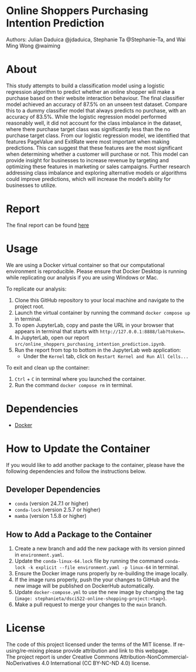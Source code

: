 # Online Shoppers Purchasing Intention Prediction
Authors: Julian Daduica @jdaduica, Stephanie Ta @Stephanie-Ta, and Wai Ming Wong @waiming


# About
This study attempts to build a classification model using a logistic regression algorithm to predict whether an online shopper will make a purchase based on their website interaction behaviour. The final classifier model achieved an accuracy of 87.5% on an unseen test dataset. Compare this to a dummy classifier model that always predicts no purchase, with an accuracy of 83.5%. While the logistic regression model performed reasonably well, it did not account for the class imbalance in the dataset, where there purchase target class was significantly less than the no purchase target class. From our logistic regression model, we identified that features PageValue and ExitRate were most important when making predictions. This can suggest that these features are the most significant when determining whether a customer will purchase or not. This model can provide insight for businesses to increase revenue by targeting and optimizing these features in marketing or sales campaigns. Further research addressing class imbalance and exploring alternative models or algorithms could improve predictions, which will increase the model’s ability for businesses to utilize. 

# Report
The final report can be found [here](https://github.com/UBC-MDS/Online-Shoppers-Purchasing-Intention-Prediction/blob/main/src/online_shoppers_purchasing_intention_prediction.ipynb)

# Usage
We are using a Docker virtual container so that our computational environment is reproducible. Please ensure that Docker Desktop is running while replicating our analysis if you are using Windows or Mac.

To replicate our analysis:
1. Clone this GitHub repository to your local machine and navigate to the project root.
2. Launch the virtual container by running the command `docker compose up` in terminal.
3. To open JupyterLab, copy and paste the URL in your browser that appears in terminal that starts with `http://127.0.0.1:8888/lab?token=`.
4. In JupyterLab, open our report `src/online_shoppers_purchasing_intention_prediction.ipynb`.
5. Run the report from top to bottom in the JupyterLab web application:
    - Under the `Kernel` tab, click on `Restart Kernel and Run All Cells...`

To exit and clean up the container:
1. `Ctrl` + `C` in terminal where you launched the container.
2. Run the command `docker compose rm` in terminal.

# Dependencies
- [Docker](https://www.docker.com/)

# How to Update the Container
If you would like to add another package to the container,
please have the following dependencies and follow the instructions below.

## Developer Dependencies
- `conda` (version 24.7.1 or higher)
- `conda-lock` (version 2.5.7 or higher)
- `mamba` (version 1.5.8 or higher)

## How to Add a Package to the Container
1. Create a new branch and add the new package with its version pinned in `environment.yaml`.
2. Update the `conda-linux-64.lock` file by running the command `conda-lock -k explicit --file environment.yaml -p linux-64` in terminal.
3. Ensure the Docker image runs properly by re-building the image locally.
4. If the image runs properly, push the your changes to GitHub and the new image will be published on DockerHub automatically.
5. Update `docker-compose.yml` to use the new image by changing the tag (`image: stephanieta/dsci522-online-shopping-project:<tag>`).
6. Make a pull request to merge your changes to the `main` branch.

# License
The code of this project licensed under the terms of the MIT license. If re-using/re-mixing please provide attribution and link to this webpage.  
The project report is under Creative Commons Attribution-NonCommercial-NoDerivatives 4.0 International (CC BY-NC-ND 4.0) license.
